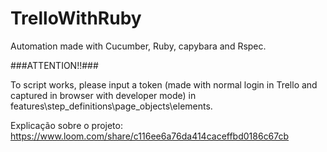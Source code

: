 # TrelloWithRuby
Automation made with Cucumber, Ruby, capybara and Rspec.

###ATTENTION!!###

To script works, please input a token (made with normal login in Trello and captured in browser with developer mode) in features\step_definitions\page_objects\elements.



Explicação sobre o projeto: https://www.loom.com/share/c116ee6a76da414caceffbd0186c67cb
